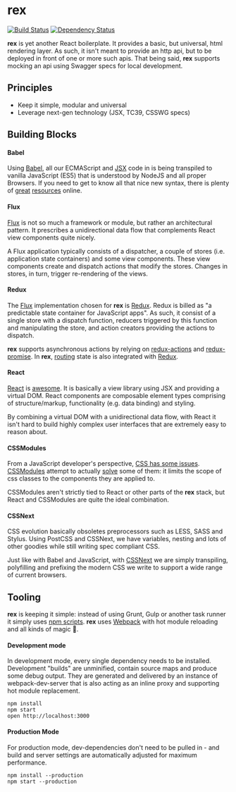 # rex


[![Build Status](https://travis-ci.org/nerdlabs/rex.svg?branch=master)][travis]
[![Dependency Status](https://david-dm.org/nerdlabs/rex.svg)][david]


**rex** is yet another React boilerplate. It provides a basic, but universal,
html rendering layer. As such, it isn't meant to provide an http api, but to be
deployed in front of one or more such apis. That being said, **rex** supports
mocking an api using Swagger specs for local development.


## Principles

- Keep it simple, modular and universal
- Leverage next-gen technology (JSX, TC39, CSSWG specs)


## Building Blocks

#### Babel

Using [Babel][babel], all our ECMAScript and [JSX][jsx] code in is being
transpiled to vanilla JavaScript (ES5) that is understood by NodeJS and all
proper Browsers. If you need to get to know all that nice new syntax, there is
plenty of [great][es6] [resources][katas] online.

#### Flux

[Flux][flux] is not so much a framework or module, but rather an architectural
pattern. It prescribes a unidirectional data flow that complements React view
components quite nicely.

A Flux application typically consists of a dispatcher, a couple of stores (i.e.
application state containers) and some view components. These view components
create and dispatch actions that modify the stores. Changes in stores, in turn,
trigger re-rendering of the views.

#### Redux

The [Flux][henrikflux] implementation chosen for **rex** is [Redux][redux].
Redux is billed as "a predictable state container for JavaScript apps". As such,
it consist of a single store with a dispatch function, reducers triggered by
this function and manipulating the store, and action creators providing the
actions to dispatch.

**rex** supports asynchronous actions by relying on [redux-actions][actions] and
[redux-promise][promise]. In **rex**, [routing][router] state is also integrated
with [Redux][longroute].

#### React

[React][react] is [awesome][longreact]. It is basically a view library using
JSX and providing a virtual DOM. React components are composable element types
comprising of structure/markup, functionality (e.g. data binding) and styling.

By combining a virtual DOM with a unidirectional data flow, with React it isn't
hard to build highly complex user interfaces that are extremely easy to reason
about.

#### CSSModules

From a JavaScript developer's perspective, [CSS has some issues][vjeuxcss].
[CSSModules][cssmodules] attempt to actually [solve][madderncss] some of them:
it limits the scope of css classes to the components they are applied to.

CSSModules aren't strictly tied to React or other parts of the **rex** stack,
but React and CSSModules are quite the ideal combination.


#### CSSNext

CSS evolution basically obsoletes preprocessors such as LESS, SASS and Stylus.
Using PostCSS and CSSNext, we have variables, nesting and lots of other goodies
while still writing spec compliant CSS.

Just like with Babel and JavaScript, with [CSSNext][cssnext] we are simply
transpiling, polyfilling and prefixing the modern CSS we write to support a wide
range of current browsers.


## Tooling

**rex** is keeping it simple: instead of using Grunt, Gulp or another task
runner it simply uses [npm scripts][subrun]. **rex** uses [Webpack][webpack]
with hot module reloading and all kinds of magic 🦄.

#### Development mode

In development mode, every single dependency needs to be installed. Development
"builds" are unminified, contain source maps and produce some debug output. They
are generated and delivered by an instance of webpack-dev-server that is also
acting as an inline proxy and supporting hot module replacement.

```
npm install
npm start
open http://localhost:3000
```

#### Production Mode

For production mode, dev-dependencies don't need to be pulled in - and build
and server settings are automatically adjusted for maximum performance.

```
npm install --production
npm start --production
```


[travis]: https://travis-ci.org/nerdlabs/rex
[david]: https://david-dm.org/nerdlabs/rex

[flux]: https://facebook.github.io/flux/
[redux]: http://rackt.org/redux/
[react]: https://facebook.github.io/react/
[jsx]: https://facebook.github.io/jsx/

[router]: https://github.com/rackt/react-router
[actions]: https://github.com/acdlite/redux-actions
[promise]: https://github.com/acdlite/redux-promise

[webpack]: https://webpack.github.io
[babel]: https://babeljs.io/
[es6]: http://exploringjs.com/es6/
[katas]: http://es6katas.org/

[cssnext]: http://cssnext.io/
[cssmodules]: https://github.com/css-modules/css-modules

[madderncss]: http://glenmaddern.com/articles/css-modules
[vjeuxcss]: https://speakerdeck.com/vjeux/react-css-in-js
[longreact]: http://jlongster.com/Removing-User-Interface-Complexity,-or-Why-React-is-Awesome
[henrikflux]: https://blog.andyet.com/2015/08/06/what-the-flux-lets-redux/
[longroute]: http://jlongster.com/A-Simple-Way-to-Route-with-Redux
[mjuniversal]: https://medium.com/@mjackson/universal-javascript-4761051b7ae9
[subrun]: http://substack.net/task_automation_with_npm_run
